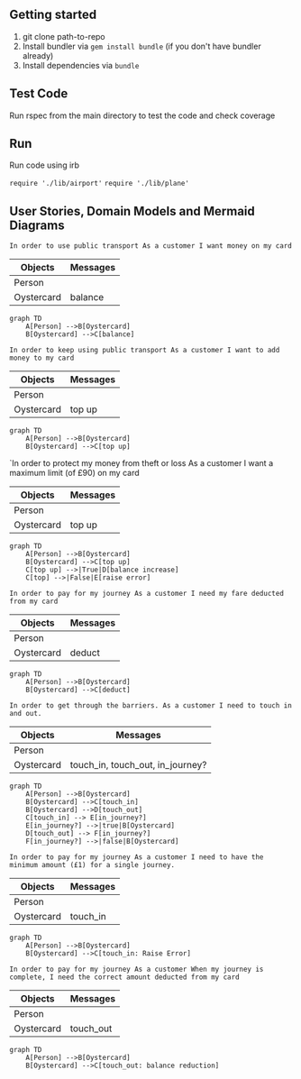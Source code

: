 ## Getting started

1) git clone path-to-repo
2) Install bundler via `gem install bundle` (if you don't have bundler already)
3) Install dependencies via `bundle`


## Test Code

Run rspec from the main directory to test the code and check coverage

## Run

Run code using irb

`require './lib/airport'`
`require './lib/plane'`

## User Stories, Domain Models and Mermaid Diagrams

`In order to use public transport
As a customer
I want money on my card`

|  Objects        |  Messages      |
| ----------      | -------------  | 
| Person  |                        |
| Oystercard  |      balance    |

```mermaid
graph TD
    A[Person] -->B[Oystercard]
    B[Oystercard] -->C[balance]
```

`In order to keep using public transport
As a customer
I want to add money to my card`

|  Objects        |  Messages      |
| ----------      | -------------  | 
| Person  |                        |
| Oystercard  |      top up    |

```mermaid
graph TD
    A[Person] -->B[Oystercard]
    B[Oystercard] -->C[top up]
```

`In order to protect my money from theft or loss
As a customer
I want a maximum limit (of £90) on my card

|  Objects        |  Messages      |
| ----------      | -------------  | 
| Person  |                        |
| Oystercard  |      top up   |

```mermaid
graph TD
    A[Person] -->B[Oystercard]
    B[Oystercard] -->C[top up]
    C[top up] -->|True|D[balance increase]
    C[top] -->|False|E[raise error]
```


`In order to pay for my journey
As a customer
I need my fare deducted from my card`

|  Objects        |  Messages      |
| ----------      | -------------  | 
| Person  |                        |
| Oystercard  |      deduct   |

```mermaid
graph TD
    A[Person] -->B[Oystercard]
    B[Oystercard] -->C[deduct]
```

`In order to get through the barriers.
As a customer
I need to touch in and out.`


|  Objects        |  Messages      |
| ----------      | -------------  | 
| Person  |                        |
| Oystercard  |      touch_in, touch_out, in_journey?   |

```mermaid
graph TD
    A[Person] -->B[Oystercard]
    B[Oystercard] -->C[touch_in]
    B[Oystercard] -->D[touch_out]
    C[touch_in] --> E[in_journey?]
    E[in_journey?] -->|true|B[Oystercard]
    D[touch_out] --> F[in_journey?]
    F[in_journey?] -->|false|B[Oystercard]
```

`In order to pay for my journey
As a customer
I need to have the minimum amount (£1) for a single journey.`


|  Objects        |  Messages      |
| ----------      | -------------  | 
| Person  |                        |
| Oystercard  |      touch_in      |

```mermaid
graph TD
    A[Person] -->B[Oystercard]
    B[Oystercard] -->C[touch_in: Raise Error]
```

`In order to pay for my journey
As a customer
When my journey is complete, I need the correct amount deducted from my card`


|  Objects        |  Messages      |
| ----------      | -------------  | 
| Person  |                        |
| Oystercard  |      touch_out      |

```mermaid
graph TD
    A[Person] -->B[Oystercard]
    B[Oystercard] -->C[touch_out: balance reduction]
```